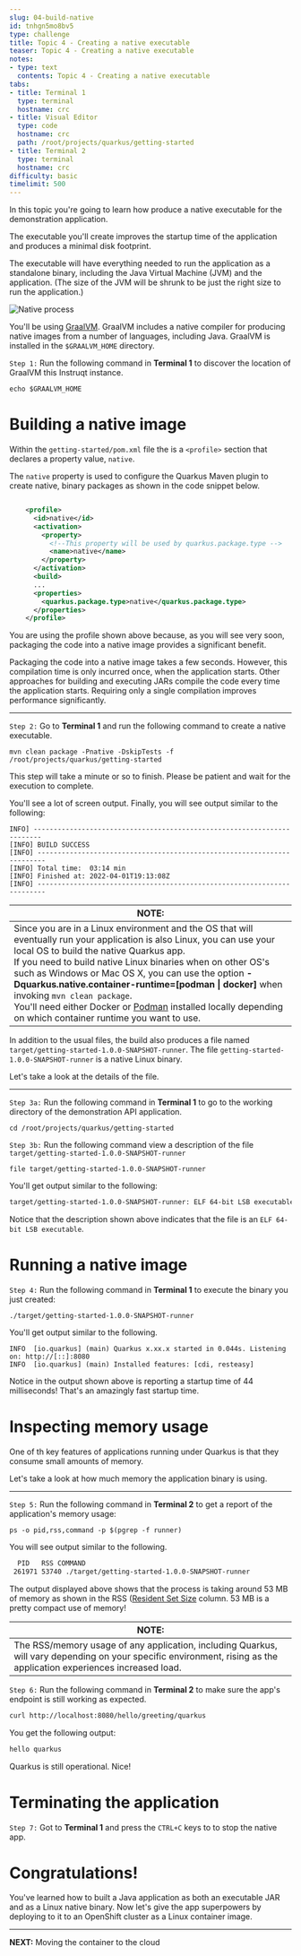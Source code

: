 ```yaml
---
slug: 04-build-native
id: tnhgn5mo8bv5
type: challenge
title: Topic 4 - Creating a native executable
teaser: Topic 4 - Creating a native executable
notes:
- type: text
  contents: Topic 4 - Creating a native executable
tabs:
- title: Terminal 1
  type: terminal
  hostname: crc
- title: Visual Editor
  type: code
  hostname: crc
  path: /root/projects/quarkus/getting-started
- title: Terminal 2
  type: terminal
  hostname: crc
difficulty: basic
timelimit: 500
---
```

In this topic you're going to learn how produce a native executable for the demonstration application.

The executable you'll create improves the startup time of the application and produces a minimal disk footprint.

The executable will have everything needed to run the application as a standalone binary, including the Java Virtual Machine (JVM) and the application. (The size of the JVM will be shrunk to be just the right size to run the application.)

![Native process](../assets/native-image-process.png)

You'll be using [GraalVM](https://en.wikipedia.org/wiki/GraalVM). GraalVM includes a native compiler for producing native images from a number of languages, including Java. GraalVM is installed in the `$GRAALVM_HOME` directory.


`Step 1:` Run the following command in **Terminal 1** to discover the location of GraalVM this Instruqt instance.

```
echo $GRAALVM_HOME
```

# Building a native image

Within the `getting-started/pom.xml` file the is a `<profile>` section that declares a property value, `native`.

The  `native` property is used to configure the Quarkus Maven plugin to create native, binary packages as shown in the code snippet below.

```xml

    <profile>
      <id>native</id>
      <activation>
        <property>
          <!--This property will be used by quarkus.package.type -->
          <name>native</name>
        </property>
      </activation>
      <build>
      ...
      <properties>
        <quarkus.package.type>native</quarkus.package.type>
      </properties>
    </profile>

```

You are using the profile shown above because, as you will see very soon, packaging the code into a native image provides a significant benefit.

Packaging the code into a native image takes a few seconds. However, this compilation time is only incurred once, when the application starts. Other approaches for building and executing JARs compile the code every time the application starts. Requiring only a single compilation improves performance significantly.

----

`Step 2:` Go to **Terminal 1** and run the following command to create a native executable.

```
mvn clean package -Pnative -DskipTests -f /root/projects/quarkus/getting-started
```

This step will take a minute or so to finish. Please be patient and wait for the execution to complete.

You'll see a lot of screen output. Finally, you will see output similar to the following:
```
INFO] ------------------------------------------------------------------------
[INFO] BUILD SUCCESS
[INFO] ------------------------------------------------------------------------
[INFO] Total time:  03:14 min
[INFO] Finished at: 2022-04-01T19:13:08Z
[INFO] ------------------------------------------------------------------------
```

|NOTE:|
|----|
|Since you are in a Linux environment and the OS that will eventually run your application is also Linux, you can use your local OS to build the native Quarkus app. <br>If you need to build native Linux binaries when on other OS's such as Windows or Mac OS X, you can use the option **-Dquarkus.native.container-runtime=[podman &vert; docker]** when invoking `mvn clean package`. <br>You'll need either Docker or [Podman](https://podman.io) installed locally depending on which container runtime you want to use.|


In addition to the usual files, the build also produces a file named `target/getting-started-1.0.0-SNAPSHOT-runner`. The file `getting-started-1.0.0-SNAPSHOT-runner` is a native Linux binary.

Let's take a look at the details of the file.

----

`Step 3a:`  Run the following command in **Terminal 1** to go to the working directory of the demonstration API application.

```
cd /root/projects/quarkus/getting-started
```

`Step 3b:` Run the following command view a description of the file `target/getting-started-1.0.0-SNAPSHOT-runner`

```
file target/getting-started-1.0.0-SNAPSHOT-runner
```

You'll get output similar to the following:

```bash
target/getting-started-1.0.0-SNAPSHOT-runner: ELF 64-bit LSB executable, x86-64, version 1 (SYSV), dynamically linked, interpreter /lib64/ld-linux-x86-64.so.2, for GNU/Linux 3.2.0, BuildID[sha1]=61109b6a2cc71d269c61b3b964c419c22fbb038b, not stripped
```

Notice that the description shown above indicates that the file is an `ELF 64-bit LSB executable`.

# Running a native image

`Step 4:` Run the following command in **Terminal 1** to execute the binary you just created:

```
./target/getting-started-1.0.0-SNAPSHOT-runner
```

You'll get output similar to the following.

```console
INFO  [io.quarkus] (main) Quarkus x.xx.x started in 0.044s. Listening on: http://[::]:8080
INFO  [io.quarkus] (main) Installed features: [cdi, resteasy]
```
Notice in the output shown above is reporting a startup time of 44 milliseconds! That's an amazingly fast startup time.


# Inspecting memory usage

One of th key features of applications running under Quarkus is that they consume small amounts of memory.

Let's take a look at how much memory the application binary is using.

----

`Step 5:` Run the following command in **Terminal 2** to get a report of the application's memory usage:

```
ps -o pid,rss,command -p $(pgrep -f runner)
```

You will see output similar to the following.

```bash
  PID   RSS COMMAND
 261971 53740 ./target/getting-started-1.0.0-SNAPSHOT-runner
```

The output displayed above shows that the process is taking around 53 MB of memory as shown in the RSS ([Resident Set Size](https://en.wikipedia.org/wiki/Resident_set_size) column. 53 MB is a pretty compact use of memory!

|NOTE:|
|----|
|The RSS/memory usage of any application, including Quarkus, will vary depending on your specific environment, rising as the application experiences increased load.|

`Step 6:` Run the following command in **Terminal 2** to make sure the app's endpoint is still working as expected.

```bash
curl http://localhost:8080/hello/greeting/quarkus
```

You get the following output:

```bash
hello quarkus
```

Quarkus is still operational. Nice!

# Terminating the application

`Step 7:`  Got to **Terminal 1** and press the `CTRL+C`  keys to to stop the native app.

# Congratulations!

You've learned how to built a Java application as both an executable JAR and as a Linux native binary. Now let's give the app superpowers by deploying to it to an OpenShift cluster as a Linux container image.

----

**NEXT:** Moving the container to the cloud

